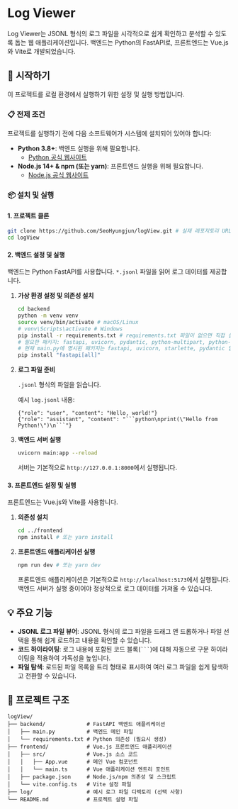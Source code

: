 # Log Viewer

Log Viewer는 JSONL 형식의 로그 파일을 시각적으로 쉽게 확인하고 분석할 수 있도록 돕는 웹 애플리케이션입니다. 백엔드는 Python의 FastAPI로, 프론트엔드는 Vue.js와 Vite로 개발되었습니다.

## 🚀 시작하기

이 프로젝트를 로컬 환경에서 실행하기 위한 설정 및 실행 방법입니다.

### 📋 전제 조건

프로젝트를 실행하기 전에 다음 소프트웨어가 시스템에 설치되어 있어야 합니다:

*   **Python 3.8+**: 백엔드 실행을 위해 필요합니다.
    *   [Python 공식 웹사이트](https://www.python.org/downloads/)
*   **Node.js 14+ & npm (또는 yarn)**: 프론트엔드 실행을 위해 필요합니다.
    *   [Node.js 공식 웹사이트](https://nodejs.org/en/download/)

### 📦 설치 및 실행

#### 1. 프로젝트 클론

```bash
git clone https://github.com/SeoHyungjun/logView.git # 실제 레포지토리 URL로 대체해주세요
cd logView
```

#### 2. 백엔드 설정 및 실행

백엔드는 Python FastAPI를 사용합니다. `*.jsonl` 파일을 읽어 로그 데이터를 제공합니다.

1.  **가상 환경 설정 및 의존성 설치**

    ```bash
    cd backend
    python -m venv venv
    source venv/bin/activate # macOS/Linux
    # venv\Scripts\activate # Windows
    pip install -r requirements.txt # requirements.txt 파일이 없으면 직접 설치
    # 필요한 패키지: fastapi, uvicorn, pydantic, python-multipart, python-dotenv 등
    # 현재 main.py에 명시된 패키지는 fastapi, uvicorn, starlette, pydantic 입니다.
    pip install "fastapi[all]"
    ```

2.  **로그 파일 준비**

    `.jsonl` 형식의 파일을 읽습니다.

    예시 `log.jsonl` 내용:
    ```jsonl
    {"role": "user", "content": "Hello, world!"}
    {"role": "assistant", "content": "```python\nprint(\"Hello from Python!\")\n```"}
    ```

3.  **백엔드 서버 실행**

    ```bash
    uvicorn main:app --reload
    ```

    서버는 기본적으로 `http://127.0.0.1:8000`에서 실행됩니다.

#### 3. 프론트엔드 설정 및 실행

프론트엔드는 Vue.js와 Vite를 사용합니다.

1.  **의존성 설치**

    ```bash
    cd ../frontend
    npm install # 또는 yarn install
    ```

2.  **프론트엔드 애플리케이션 실행**

    ```bash
    npm run dev # 또는 yarn dev
    ```

    프론트엔드 애플리케이션은 기본적으로 `http://localhost:5173`에서 실행됩니다. 백엔드 서버가 실행 중이어야 정상적으로 로그 데이터를 가져올 수 있습니다.

## 💡 주요 기능

*   **JSONL 로그 파일 뷰어**: JSONL 형식의 로그 파일을 드래그 앤 드롭하거나 파일 선택을 통해 쉽게 로드하고 내용을 확인할 수 있습니다.
*   **코드 하이라이팅**: 로그 내용에 포함된 코드 블록(` ``` `)에 대해 자동으로 구문 하이라이팅을 적용하여 가독성을 높입니다.
*   **파일 탐색**: 로드된 파일 목록을 트리 형태로 표시하여 여러 로그 파일을 쉽게 탐색하고 전환할 수 있습니다.

## 📁 프로젝트 구조

```
logView/
├── backend/             # FastAPI 백엔드 애플리케이션
│   ├── main.py          # 백엔드 메인 파일
│   └── requirements.txt # Python 의존성 (필요시 생성)
├── frontend/            # Vue.js 프론트엔드 애플리케이션
│   ├── src/             # Vue.js 소스 코드
│   │   ├── App.vue      # 메인 Vue 컴포넌트
│   │   └── main.ts      # Vue 애플리케이션 엔트리 포인트
│   ├── package.json     # Node.js/npm 의존성 및 스크립트
│   └── vite.config.ts   # Vite 설정 파일
├── log/                 # 예시 로그 파일 디렉토리 (선택 사항)
└── README.md            # 프로젝트 설명 파일
```